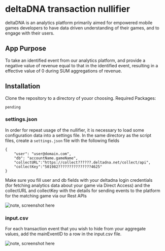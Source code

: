 # deltaDNA transaction nullifier

deltaDNA is an analytics platform primarily aimed for empowered mobile games developers to have data driven understanding of their games, and to engage with their users.

## App Purpose
To take an identified event from our analytics platform, and provide a negative value of revenue equal to that in the identified event, resulting in a effective value of 0 during SUM aggregations  of revenue.

## Installation 

Clone the repository to a directory of youor choosing.
Required Packages: 

`pending`

### settings.json

In order for repeat usage of the nullifier, it is necessary to load some configuration data into a settings file.
In the same directory as the script files, create a `settings.json` file with the following fields
```
{
    "user": "user@domain.com",
    "db": "accountName.gameName", 
    "collectURL":"https://collect??????.deltadna.net/collect/api",
    "collectKey":"501982???????????????4625"
}
```

Make sure you fill user and db fields with your deltadna login credentials (for fetching analytics data about your game via Direct Access) and the collectURL and collectKey with the details for sending events to the platform for the matching game via our Rest APIs

![note, screenshot here]()

### input.csv

For each transaction event that you wish to hide from your aggregate values, add the mainEventID to a row in the input.csv file.

![note, screenshot here]()

